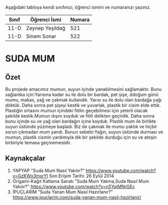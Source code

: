 

Aşağıdaki tabloya kendi sınıfınızı, öğrenci ismini ve numaranızı yazınız. 

Sınıf | Öğrenci İsmi  | Numara
-------|----------------|--------
11-D   | Zeynep Yeşildağ | 521
11-D   | Sinem Sonar     | 522

# SUDA MUM 
## Özet
Bu projede amacımız mumun, suyun içinde yanabilmesini sağlamaktır. Bunu sağlamka için:Yarısına kadar su ile dolu bir bardak, pet şişe, ddoğum günü mumu, makas, yağ ve çakmak kullandık. Yarısı su ile dolu olan bardağa yağı döktük. Daha sonra pet şişeyi kestik ve yuvarlak, plastik bir cisim elde ettik. Plastiğin ortasını mumun içindeki fitilin geçebilmesi için yeterli olacak şekilde kestik.Mumun dışını soyduk ve fitili delikten geçirdik. Daha sonra bunu içinde su ve yağ olan bardağın içine koyduk. Plastik mum ile birlikte suyun üstünde yüzmeye başladı. Biz de çakmak ile mumu yaktık ve hiçbir sorun çıkmadan mum yandı. Bunun sebebi:Yağın, suyun üstünde durması ve mumun, plastik cismin yardımıyla dik bir şekilde durduğu için  su ve ateşin birbiriyle temasa geçmemesidir. 

## Kaynakçalar  
 
 1. YAPYAP "Suda Mum Nasıl Yakılır?" 
 https://www.youtube.com/watch?v=GzKWx3msrYI
 Son Erişim Tarihi: 26 Eylül 2014
 2. Origami-Kağıt Katlama Sanatı "Suda Mum Yakma,Suda Nasıl Mum Yakılır?"
 https://www.youtube.com/watch?v=n5YqiMNrGEc
 3. İPUÇLARIM "Suda Yanan Mum Nasıl Hazırlanır?"
 https://www.ipuclarim.com/suda-yanan-mum-nasil-hazirlanir/

